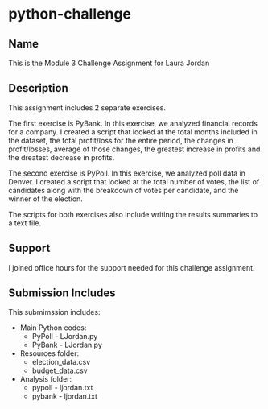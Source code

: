 # python-challenge

## Name

This is the Module 3 Challenge Assignment for Laura Jordan

## Description

This assignment includes 2 separate exercises. 

The first exercise is PyBank. In this exercise, we analyzed financial records for a company. I created a script that looked at the total months included in the dataset, the total profit/loss for the entire period, the changes in profit/losses, average of those changes, the greatest increase in profits and the dreatest decrease in profits. 

The second exercise is PyPoll. In this exercise, we analyzed poll data in Denver. I created a script that looked at the total number of votes, the list of candidates along with the breakdown of votes per candidate, and the winner of the election. 

The scripts for both exercises also include writing the results summaries to a text file. 


## Support

I joined office hours for the support needed for this challenge assignment.

## Submission Includes

This submimssion includes:

  * Main Python codes:
    - PyPoll - LJordan.py
    - PyBank - LJordan.py
  * Resources folder:
    - election_data.csv
    - budget_data.csv
  * Analysis folder:
    - pypoll - ljordan.txt
    - pybank - ljordan.txt
    
